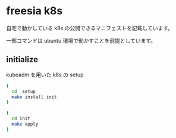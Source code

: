 # freesia k8s

自宅で動かしている k8s の公開できるマニフェストを記載しています。

一部コマンドは ubuntu 環境で動かすことを前提としています。

## initialize

kubeadm を用いた k8s の setup

```bash
(
  cd _setup
  make install init
)
```

```bash
(
  cd init
  make apply
)
```
